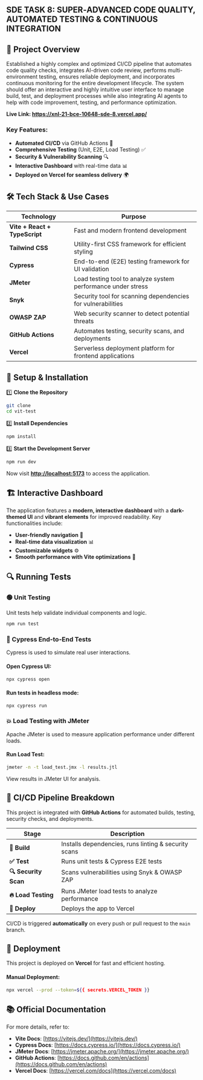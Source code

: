##  SDE TASK 8: SUPER‑ADVANCED CODE QUALITY, AUTOMATED TESTING & CONTINUOUS INTEGRATION

## 📌 Project Overview
Established a highly complex and optimized CI/CD pipeline that automates code quality checks, integrates AI-driven code review, performs multi-environment testing, ensures reliable deployment, and incorporates continuous monitoring for the entire development lifecycle. The system should offer an interactive and highly intuitive user interface to manage build, test, and deployment processes while also integrating AI agents to help with code improvement, testing, and performance optimization.

**Live Link: https://xnl-21-bce-10648-sde-8.vercel.app/**

### Key Features:
- **Automated CI/CD** via GitHub Actions 🚀
- **Comprehensive Testing** (Unit, E2E, Load Testing) ✅
- **Security & Vulnerability Scanning** 🔍
- **Interactive Dashboard** with real-time data 📊
- **Deployed on Vercel for seamless delivery** 🌍

## 🛠️ Tech Stack & Use Cases

| Technology | Purpose |
|------------|----------|
| **Vite + React + TypeScript** | Fast and modern frontend development |
| **Tailwind CSS** | Utility-first CSS framework for efficient styling |
| **Cypress** | End-to-end (E2E) testing framework for UI validation |
| **JMeter** | Load testing tool to analyze system performance under stress |
| **Snyk** | Security tool for scanning dependencies for vulnerabilities |
| **OWASP ZAP** | Web security scanner to detect potential threats |
| **GitHub Actions** | Automates testing, security scans, and deployments |
| **Vercel** | Serverless deployment platform for frontend applications |

## 🚀 Setup & Installation

1️⃣ **Clone the Repository**
```bash
git clone 
cd vit-test
```

2️⃣ **Install Dependencies**
```bash
npm install
```

3️⃣ **Start the Development Server**
```bash
npm run dev
```
Now visit **[http://localhost:5173](http://localhost:5173)** to access the application.

## 🏗️ Interactive Dashboard
The application features a **modern, interactive dashboard** with a **dark-themed UI** and **vibrant elements** for improved readability. Key functionalities include:
- **User-friendly navigation** 🧭
- **Real-time data visualization** 📊
- **Customizable widgets** ⚙️
- **Smooth performance with Vite optimizations** 🚀

## 🔍 Running Tests

### 🟢 Unit Testing
Unit tests help validate individual components and logic.
```bash
npm run test
```

### 🚀 Cypress End-to-End Tests
Cypress is used to simulate real user interactions.
#### Open Cypress UI:
```bash
npx cypress open
```
#### Run tests in headless mode:
```bash
npx cypress run
```

### 💥 Load Testing with JMeter
Apache JMeter is used to measure application performance under different loads.
#### Run Load Test:
```bash
jmeter -n -t load_test.jmx -l results.jtl
```
View results in JMeter UI for analysis.

## 🔄 CI/CD Pipeline Breakdown
This project is integrated with **GitHub Actions** for automated builds, testing, security checks, and deployments.

| Stage | Description |
|--------|-------------|
| **🏢 Build** | Installs dependencies, runs linting & security scans |
| **✅ Test** | Runs unit tests & Cypress E2E tests |
| **🔍 Security Scan** | Scans vulnerabilities using Snyk & OWASP ZAP |
| **🔥 Load Testing** | Runs JMeter load tests to analyze performance |
| **🚀 Deploy** | Deploys the app to Vercel |

CI/CD is triggered **automatically** on every push or pull request to the `main` branch.

## 🚀 Deployment
This project is deployed on **Vercel** for fast and efficient hosting.
#### Manual Deployment:
```bash
npx vercel --prod --token=${{ secrets.VERCEL_TOKEN }}
```

## 📚 Official Documentation
For more details, refer to:
- **Vite Docs**: [https://vitejs.dev/](https://vitejs.dev/)
- **Cypress Docs**: [https://docs.cypress.io/](https://docs.cypress.io/)
- **JMeter Docs**: [https://jmeter.apache.org/](https://jmeter.apache.org/)
- **GitHub Actions**: [https://docs.github.com/en/actions](https://docs.github.com/en/actions)
- **Vercel Docs**: [https://vercel.com/docs](https://vercel.com/docs)



